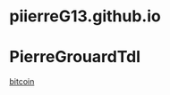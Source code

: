 # piierreG13.github.io
<!DOCTYPE html>
<html>
<head>
</head>
<body>
<h1>PierreGrouardTdI</h1>
<a href="https://piierreG13.github.io/bitcoin">bitcoin</a>
</body>
</html>
